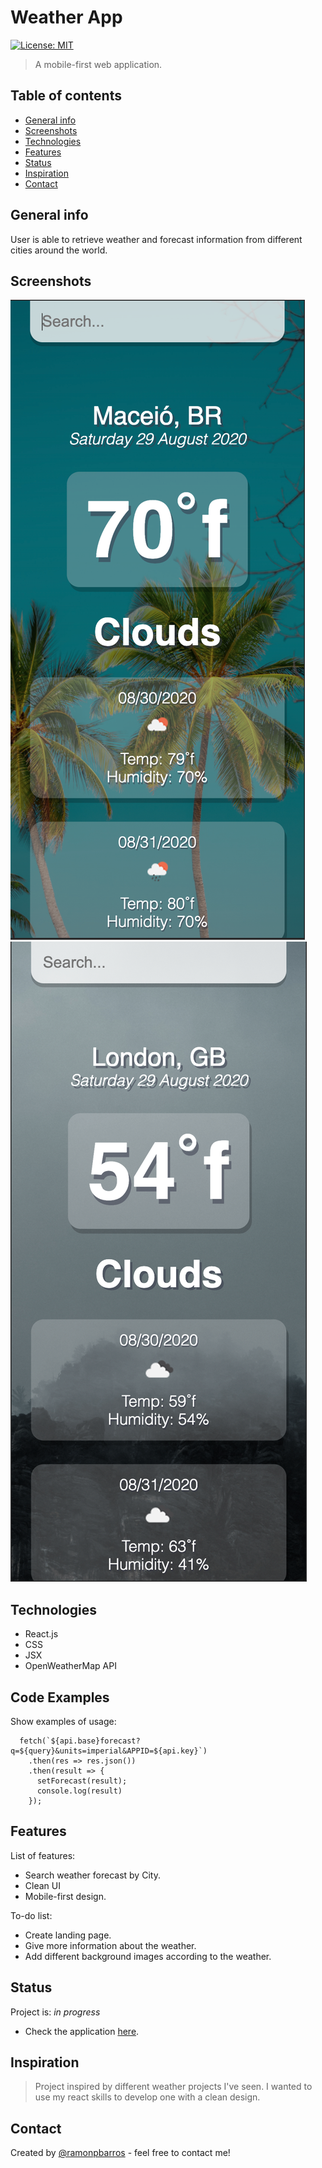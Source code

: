 # Weather App

[![License: MIT](https://img.shields.io/badge/License-MIT-blue.svg)](https://github.com/ramonpbarros/)

> A mobile-first web application.

## Table of contents

- [General info](#general-info)
- [Screenshots](#screenshots)
- [Technologies](#technologies)
- [Features](#features)
- [Status](#status)
- [Inspiration](#inspiration)
- [Contact](#contact)

## General info

User is able to retrieve weather and forecast information from different cities around the world.

## Screenshots

![Example screenshot](./src/assets/screenshotOne.png)
![Example screenshot](./src/assets/screnshotTwo.png)

## Technologies

- React.js
- CSS
- JSX
- OpenWeatherMap API

## Code Examples

Show examples of usage:
```
  fetch(`${api.base}forecast?q=${query}&units=imperial&APPID=${api.key}`)
    .then(res => res.json())
    .then(result => {
      setForecast(result);
      console.log(result)
    });
```
## Features

List of features:

- Search weather forecast by City.
- Clean UI
- Mobile-first design.

To-do list:

- Create landing page.
- Give more information about the weather.
- Add different background images according to the weather.

## Status

Project is: _in progress_

- Check the application [here](https://ramonpbarros.github.io/react-weather/).

## Inspiration

> Project inspired by different weather projects I've seen. I wanted to use my react skills to develop one with a clean design.

## Contact

Created by [@ramonpbarros](https://ramonpbarros.github.io/) - feel free to contact me!
